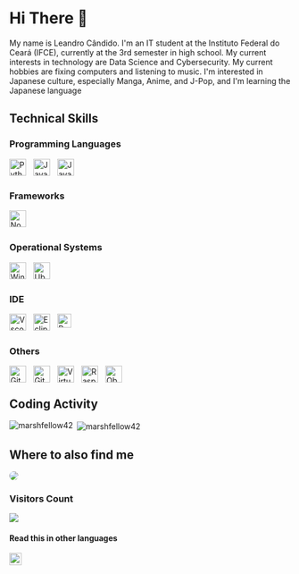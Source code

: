 # Hi There 👋
My name is Leandro Cândido. I'm an IT student at the Instituto Federal do Ceará (IFCE), currently at the 3rd semester in high school. My current interests in technology are Data Science and Cybersecurity. My current hobbies are fixing computers and listening to music. I'm interested in Japanese culture, especially Manga, Anime, and J-Pop, and I'm learning the Japanese language

## Technical Skills

### Programming Languages
<img align="left" alt="Python" width="30px" style="padding-right:10px;" src="https://cdn.jsdelivr.net/gh/devicons/devicon/icons/python/python-original.svg" />
<img align="left" alt="JavaScript" width="30px" style="padding-right:10px;" src="https://cdn.jsdelivr.net/gh/devicons/devicon/icons/javascript/javascript-plain.svg" />
<img align="left" alt="Java" width="30px" style="padding-right:10px;" src="https://cdn.jsdelivr.net/gh/devicons/devicon/icons/java/java-original.svg"/>

<br/>

#


### Frameworks
<img align="left" alt="NodeJS" width="30px" style="padding-right:10px;" src="https://cdn.jsdelivr.net/gh/devicons/devicon/icons/nodejs/nodejs-original.svg" />

<br/>

#

### Operational Systems
<img align="left" alt="Windows" width="30px" style="padding-right:10px;" src="https://cdn.jsdelivr.net/gh/devicons/devicon/icons/windows8/windows8-original.svg" />
<img align="left" alt="Ubuntu" width="30px" style="padding-right:10px;" src="https://cdn.jsdelivr.net/gh/devicons/devicon/icons/ubuntu/ubuntu-plain.svg" />

<br/>

#

### IDE
<img align="left" alt="Vscode" width="30px" style="padding-right:10px;" src="https://cdn.jsdelivr.net/gh/devicons/devicon/icons/vscode/vscode-original.svg" />
<img align="left" alt="Eclipse" width="30px" style="padding-right:10px;" src="https://www.dropbox.com/scl/fi/9ybh7w2mhlw8kygx7474o/NicePng_eclipse-png_2648074.png?rlkey=d1p9fh40dniiy6jw477phrp1x&raw=1" />
<img align="left" alt="Replit" width="25px" style="padding-right:10px;" src="https://www.dropbox.com/scl/fi/e5tunwm4smfrihy1hz589/replit-icon-logo-A666709FE9-seeklogo.com.png?rlkey=z4mhbcj8mvwsfu7gt5c2hh0ju&raw=1" />

<br/>

#

### Others
<img align="left" alt="Git" width="30px" style="padding-right:10px;" src="https://cdn.jsdelivr.net/gh/devicons/devicon/icons/git/git-original.svg" />
<img align="left" alt="GitHub" width="30px" style="padding-right:10px;" src="https://img.icons8.com/fluency/100/000000/github.png" />
<img align="left" alt="VirtualBox" width="30px" style="padding-right:10px;" src="https://www.dropbox.com/scl/fi/w4rtkjwc4fqb4r68nfiak/Virtualbox_logo.png?rlkey=5acg55xmg19srs1qf5880mrs6&raw=1" />
<img align="left" alt="Raspberry Pi" width="30px" style="padding-right:10px;" src="https://cdn.jsdelivr.net/gh/devicons/devicon/icons/raspberrypi/raspberrypi-original.svg" />
<img align="left" alt="Obsidian" width="30px" style="padding-right:10px;" src="https://upload.wikimedia.org/wikipedia/commons/1/10/2023_Obsidian_logo.svg" />

<br/>

#

## Coding Activity
<p><img align="left" src="https://github-readme-stats.vercel.app/api/top-langs?username=marshfellow42&show_icons=true&locale=en&layout=compact" alt="marshfellow42" /></p>

<p>&nbsp;<img align="center" src="https://github-readme-stats.vercel.app/api?username=marshfellow42&show_icons=true&locale=en" alt="marshfellow42" /></p>

## Where to also find me
<div align="left"> 
<a href="https://www.linkedin.com/in/lc897/" target="_blank"><img src="https://img.shields.io/badge/-LinkedIn-%230077B5?style=for-the-badge&logo=linkedin&logoColor=white" style="border-radius: 30px" target="_blank"></a> 
 </div>

 ### Visitors Count
 ![](https://komarev.com/ghpvc/?username=marshfellow42&style=flat-square)

#### Read this in other languages
<kbd>[<img title="Português" alt="Português" src="https://cdn.staticaly.com/gh/hjnilsson/country-flags/master/svg/br.svg" width="22">](Translations/README_pt-br.md)</kbd>

